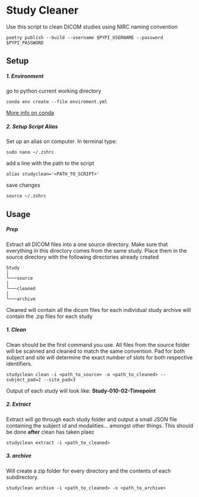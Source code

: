 # Study Cleaner
Use this script to clean DICOM studies using NIRC naming convention 
```
poetry publish --build --username $PYPI_USERNAME --password $PYPI_PASSWORD
```
## Setup
##### 1. Environment
go to python current working directory
```
conda env create --file enviroment.yml
```

[More info on conda](https://kiwidamien.github.io/save-the-environment-with-conda-and-how-to-let-others-run-your-programs.html)


##### 2. Setup Script Alias
Set up an alias on computer. In terminal type:
```
sudo nano ~/.zshrc
```

add a line with the path to the script
```
alias studyclean='<PATH_TO_SCRIPT>'
```

save changes

```
source ~/.zshrc
```

## Usage
##### Prep

Extract all DICOM files into a one source directory. Make sure that everything in this directory comes from the same study. Place them in the source directory with the following directories already created

```
Study
│
└───source
│
└───cleaned
│
└───archive
```

Cleaned will contain all the dicom files for each individual study
archive will contain the .zip files for each study


##### 1. Clean
Clean should be the first command you use. All files from the source folder will be scanned and cleaned to match the same convention. Pad for both subject and site will determine the exact number of slots for both respective identifiers.
```
studyclean clean -i <path_to_source> -o <path_to_cleaned> --subject_pad=2 --site_pad=3
```
Output of each study will look like:
**Study-010-02-Timepoint**

##### 2. Extract
Extract will go through each study folder and output a small JSON file containing the subject id and modalities... amongst other things. This should be done **after** clean has taken plaec

```
studyclean extract -i <path_to_cleaned>
```



##### 3. archive
Will create a zip folder for every directory and the contents of each subdirectory. 
```
studyclean archive -i <path_to_cleaned> -o <path_to_archive>
```



